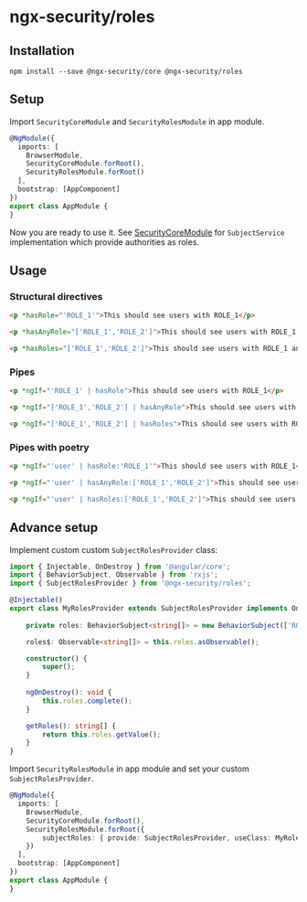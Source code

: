 # ngx-security/roles

## Installation

```shell script
npm install --save @ngx-security/core @ngx-security/roles
```

## Setup

Import `SecurityCoreModule` and `SecurityRolesModule` in app module.

````typescript
@NgModule({
  imports: [
    BrowserModule,
    SecurityCoreModule.forRoot(),
    SecurityRolesModule.forRoot()
  ],
  bootstrap: [AppComponent]
})
export class AppModule {
}
````

Now you are ready to use it. See [SecurityCoreModule](https://github.com/xbranch/ngx-security/tree/develop/projects/core) for `SubjectService` implementation which provide authorities as roles.

## Usage

### Structural directives
```html
<p *hasRole="'ROLE_1'">This should see users with ROLE_1</p>
```
```html
<p *hasAnyRole="['ROLE_1','ROLE_2']">This should see users with ROLE_1 or ROLE_2</p>
```
```html
<p *hasRoles="['ROLE_1','ROLE_2']">This should see users with ROLE_1 and ROLE_2</p>
```

### Pipes
```html
<p *ngIf="'ROLE_1' | hasRole">This should see users with ROLE_1</p>
```
```html
<p *ngIf="['ROLE_1','ROLE_2'] | hasAnyRole">This should see users with ROLE_1 or ROLE_2</p>
```
```html
<p *ngIf="['ROLE_1','ROLE_2'] | hasRoles">This should see users with ROLE_1 and ROLE_2</p>
```

### Pipes with poetry
```html
<p *ngIf="'user' | hasRole:'ROLE_1'">This should see users with ROLE_1</p>`
```
```html
<p *ngIf="'user' | hasAnyRole:['ROLE_1','ROLE_2']">This should see users with ROLE_1 or ROLE_2</p>`
```
```html
<p *ngIf="'user' | hasRoles:['ROLE_1','ROLE_2']">This should see users with ROLE_1 and ROLE_2</p>`
```


## Advance setup

Implement custom custom `SubjectRolesProvider` class:

```typescript
import { Injectable, OnDestroy } from '@angular/core';
import { BehaviorSubject, Observable } from 'rxjs';
import { SubjectRolesProvider } from '@ngx-security/roles';

@Injectable()
export class MyRolesProvider extends SubjectRolesProvider implements OnDestroy {
                                   
    private roles: BehaviorSubject<string[]> = new BehaviorSubject(['ROLE_1', 'ROLE_2']);

    roles$: Observable<string[]> = this.roles.asObservable();

    constructor() {
        super();
    }
   
    ngOnDestroy(): void {
        this.roles.complete(); 
    }

    getRoles(): string[] {
        return this.roles.getValue();
    }
}
```

Import `SecurityRolesModule` in app module and set your custom `SubjectRolesProvider`.

````typescript
@NgModule({
  imports: [
    BrowserModule,
    SecurityCoreModule.forRoot(),
    SecurityRolesModule.forRoot({
        subjectRoles: { provide: SubjectRolesProvider, useClass: MyRolesProvider }
    })
  ],
  bootstrap: [AppComponent]
})
export class AppModule {
}
````
